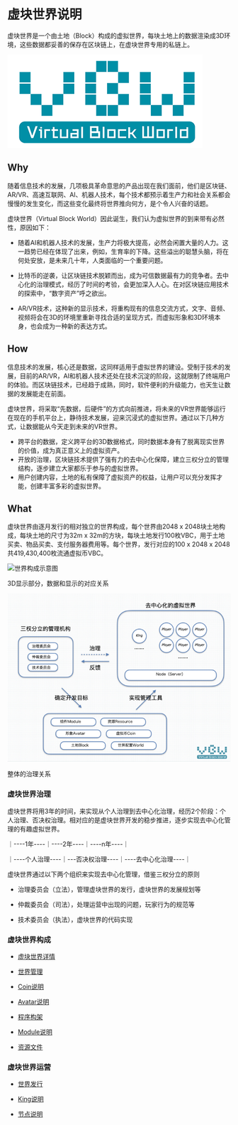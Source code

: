 # 虚块世界说明

虚块世界是一个由土地（Block）构成的虚拟世界，每块土地上的数据渲染成3D环境，这些数据都妥善的保存在区块链上，在虚块世界专用的私链上。

![虚块世界Logo](static/logo.png)



## Why

随着信息技术的发展，几项极具革命意思的产品出现在我们面前，他们是区块链、AR/VR、高速互联网、AI、机器人技术，每个技术都预示着生产力和社会关系都会慢慢的发生变化，而这些变化最终将世界推向何方，是个令人兴奋的话题。

虚块世界（Virtual Block World）因此诞生，我们认为虚拟世界的到来带有必然性，原因如下：

* 随着AI和机器人技术的发展，生产力将极大提高，必然会闲置大量的人力。这一趋势已经在体现了出来，例如，生育率的下降。这些溢出的聪慧头脑，将在何处安放，是未来几十年，人类面临的一个重要问题。

* 比特币的逆袭，让区块链技术脱颖而出，成为可信数据最有力的竞争者。去中心化的治理模式，经历了时间的考验，会更加深入人心。在对区块链应用技术的探索中，“数字资产”呼之欲出。

* AR/VR技术，这种新的显示技术，将重构现有的信息交流方式，文字、音频、视频将会在3D的环境里重新寻找合适的呈现方式，而虚拟形象和3D环境本身，也会成为一种新的表达方式。

  

## How

信息技术的发展，核心还是数据，这同样适用于虚拟世界的建设。受制于技术的发展，目前的AR/VR，AI和机器人技术还处在技术沉淀的阶段，这就限制了终端用户的体验。而区块链技术，已经趋于成熟，同时，软件便利的升级能力，也天生让数据的发展能走在前面。

虚块世界，将采取“先数据，后硬件”的方式向前推进，将未来的VR世界能够运行在现在的手机平台上，静待技术发展，迎来沉浸式的虚拟世界。通过以下几种方式，让数据能从今天走到未来的VR世界。

* 跨平台的数据，定义跨平台的3D数据格式，同时数据本身有了脱离现实世界的价值，成为真正意义上的虚拟资产。
* 开放的治理，区块链技术提供了强有力的去中心化保障，建立三权分立的管理结构，逐步建立大家都乐于参与的虚拟世界。
* 用户创建内容，土地的私有保障了虚拟资产的权益，让用户可以充分发挥才能，创建丰富多彩的虚拟世界。



## What

虚块世界由逐月发行的相对独立的世界构成，每个世界由2048 x 2048块土地构成，每块土地的尺寸为32m x 32m的方块，每块土地发行100枚VBC，用于土地买卖、物品买卖、支付服务器费用等。每个世界，发行对应的100 x 2048 x 2048共419,430,400枚流通虚拟币VBC。

![世界构成示意图](static/summary.png)

3D显示部分，数据和显示的对应关系



![治理结构示意图](static/relation_cn.jpg)

整体的治理关系



### 虚块世界治理

虚块世界将用3年的时间，来实现从个人治理到去中心化治理，经历2个阶段：个人治理、否决权治理。相对应的是虚块世界开发的稳步推进，逐步实现去中心化管理的有趣虚拟世界。



｜----1年----｜----2年----｜----n年----｜

｜----个人治理----｜---否决权治理----｜----去中心化治理----｜



虚块世界通过以下两个组织来实现去中心化管理，借鉴三权分立的原则

* 治理委员会（立法），管理虚块世界的发行，虚块世界的发展规划等

* 仲裁委员会（司法），处理运营中出现的问题，玩家行为的规范等

* 技术委员会（执法），虚块世界的代码实现

  

### 虚块世界构成

* [虚块世界详情](cn/summary.md)

* [世界管理](cn/management.md)

* [Coin说明](cn/coin.md)

* [Avatar说明](cn/avatar.md)

* [程序构架](cn/struct.md)

* [Module说明](cn/module.md)

* [资源文件](cn/resource.md)

  

### 虚块世界运营

* [世界发行](cn/publish.md)

* [King说明](cn/king.md)

* [节点说明](cn/node.md)
